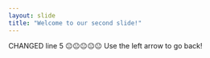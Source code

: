 ```yaml
---
layout: slide
title: "Welcome to our second slide!"
---
```

CHANGED line 5 😐😐😐😐😐
Use the left arrow to go back!
